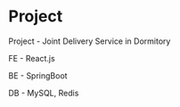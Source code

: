 # Project
Project - Joint Delivery Service in Dormitory

FE - React.js

BE - SpringBoot

DB - MySQL, Redis
